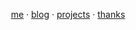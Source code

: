 <center>

  [me](https://2nthony.com) ·
  [blog](https://2nthony.com/posts) ·
  [projects](https://2nthony.notion.site/Projects-1296bed1034642adb1c20dccde3b3672) ·
  [thanks](https://2nthony.notion.site/Buy-2nthony-Coffee-d67a508cd58e4896bfb50c7112f93f51#606b31a245d14e2683b26690b52fc1a9)

</center>

<!--

### Hi there 👋

<center>

You can find me: [博客](https://sourl.cn/c3HK7p) [Twitter](https:/twitter.com/evillt) [Telegram](https://t.me/evillt)

</center>

I'm Anthony(AKA evillt), as a front-end developer, Chinese.

I build apps and tools:

- [macMineable](https://github.com/evillt/macmineable-release): is the unMineable 3-rd party app that you can mine cryptocurrency on macOS with ease.
- [OKEx 量化交易脚本](https://github.com/evillt/okex-auto-trade-script): 自用 OKEx 量化交易脚本，实现自动低买高卖

-->

<!--
**evillt/evillt** is a ✨ _special_ ✨ repository because its `README.md` (this file) appears on your GitHub profile.

Here are some ideas to get you started:

- 🔭 I’m currently working on ...
- 🌱 I’m currently learning ...
- 👯 I’m looking to collaborate on ...
- 🤔 I’m looking for help with ...
- 💬 Ask me about ...
- 📫 How to reach me: ...
- 😄 Pronouns: ...
- ⚡ Fun fact: ...
-->
